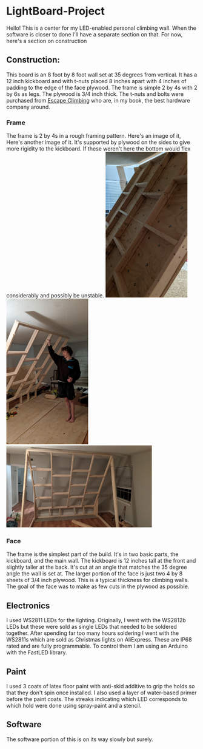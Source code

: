 # LightBoard-Project
Hello! This is a center for my LED-enabled personal climbing wall. When the software is closer to done I'll have a separate section on that. For now, here's a section on construction

## Construction:
This board is an 8 foot by 8 foot wall set at 35 degrees from vertical. It has a 12 inch kickboard and with t-nuts placed 8 inches apart with 4 inches of padding to the edge of the face plywood. The frame is simple 2 by 4s with 2 by 6s as legs. The plywood is 3/4 inch thick. The t-nuts and bolts were purchased from [Escape Climbing](https://escapeclimbing.com/) who are, in my book, the best hardware company around. 
### Frame
The frame is 2 by 4s in a rough framing pattern. Here's an image of it, Here's another image of it. It's supported by plywood on the sides to give more rigidity to the kickboard. If these weren't here the bottom would flex considerably and possibly be unstable. <img src="/images/backFrame.jpg" width="216" height="384" /> <img src="/images/standingFrame.jpg" width="216" height="384" /> <img src="/images/frameWithLegs.jpg" width="384" height="216" />
### Face
The frame is the simplest part of the build. It's in two basic parts, the kickboard, and the main wall. The kickboard is 12 inches tall at the front and slightly taller at the back. It's cut at an angle that matches the 35 degree angle the wall is set at. The larger portion of the face is just two 4 by 8 sheets of 3/4 inch plywood. This is a typical thickness for climbing walls. The goal of the face was to make as few cuts in the plywood as possible. 
## Electronics
I used WS2811 LEDs for the lighting. Originally, I went with the WS2812b LEDs but these were sold as single LEDs that needed to be soldered together. After spending far too many hours soldering I went with the WS2811s which are sold as Christmas lights on AliExpress. These are IP68 rated and are fully programmable. To control them I am using an Arduino with the FastLED library. 
## Paint
I used 3 coats of latex floor paint with anti-skid additive to grip the holds so that they don't spin once installed. I also used a layer of water-based primer before the paint coats. The streaks indicating which LED corresponds to which hold were done using spray-paint and a stencil. 
## Software
The software portion of this is on its way slowly but surely. 
